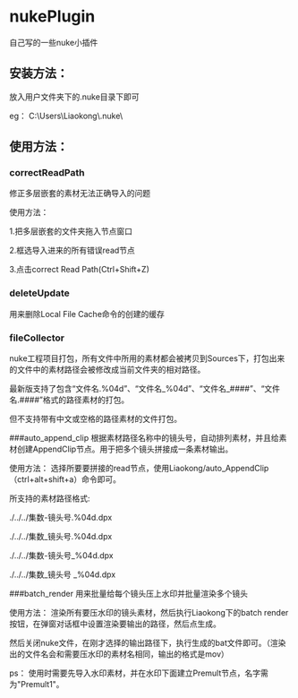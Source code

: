 # nukePlugin
自己写的一些nuke小插件


## 安装方法：
放入用户文件夹下的.nuke目录下即可

eg：
C:\Users\Liaokong\\.nuke\


## 使用方法：

### correctReadPath
修正多层嵌套的素材无法正确导入的问题

使用方法：

1.把多层嵌套的文件夹拖入节点窗口

2.框选导入进来的所有错误read节点

3.点击correct Read Path(Ctrl+Shift+Z)

### deleteUpdate

用来删除Local File Cache命令的创建的缓存

### fileCollector
nuke工程项目打包，所有文件中所用的素材都会被拷贝到Sources下，打包出来的文件中的素材路径会被修改成当前文件夹的相对路径。

最新版支持了包含“文件名.%04d”、“文件名_%04d”、“文件名_####”、“文件名.####”格式的路径素材的打包。

但不支持带有中文或空格的路径素材的文件打包。

###auto_append_clip
根据素材路径名称中的镜头号，自动排列素材，并且给素材创建AppendClip节点。用于把多个镜头拼接成一条素材输出。

使用方法：
选择所要要拼接的read节点，使用Liaokong/auto_AppendClip（ctrl+alt+shift+a）命令即可。

所支持的素材路径格式:

./../../集数-镜头号.%04d.dpx

./../../集数_镜头号.%04d.dpx

./../../集数-镜头号_%04d.dpx

./../../集数_镜头号 _%04d.dpx

###batch_render
用来批量给每个镜头压上水印并批量渲染多个镜头

使用方法：
渲染所有要压水印的镜头素材，然后执行Liaokong下的batch render按钮，在弹窗对话框中设置渲染要输出的路径，然后点生成。

然后关闭nuke文件，在刚才选择的输出路径下，执行生成的bat文件即可。（渲染出的文件名会和需要压水印的素材名相同，输出的格式是mov）

ps：
使用时需要先导入水印素材，并在水印下面建立Premult节点，名字需为"Premult1"。